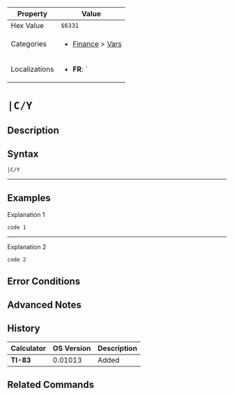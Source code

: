 | Property      | Value |
|---------------|-------|
| Hex Value     | `$6331`|
| Categories    | <ul><li>[Finance](<../categories/Finance.md>) > [Vars](<../categories/Finance.md#Vars>)</li></ul> |
| Localizations | <ul><li><b>FR</b>: `|C/Y`</li></ul> |

# `|C/Y`

## Description




## Syntax
`|C/Y`

<hr>

## Examples

Explanation 1
```ti-basic
code 1
```
---
Explanation 2
```ti-basic
code 2
```

## Error Conditions


## Advanced Notes


## History
| Calculator | OS Version | Description |
|------------|------------|-------------|
| <b>TI-83</b> | 0.01013 | Added |

## Related Commands

